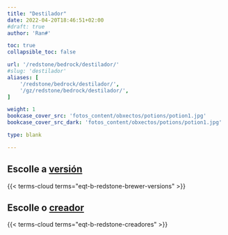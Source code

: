 ```yaml
---
title: "Destilador"
date: 2022-04-20T18:46:51+02:00
#draft: true
author: 'Ran#'

toc: true
collapsible_toc: false

url: '/redstone/bedrock/destilador/'
#slug: 'destilador'
aliases: [
    '/redstone/bedrock/destilador/',
    '/gz/redstone/bedrock/destilador/',
]

weight: 1
bookcase_cover_src: 'fotos_content/obxectos/potions/potion1.jpg'
bookcase_cover_src_dark: 'fotos_content/obxectos/potions/potion1.jpg'

type: blank

---
```


<!-- [info](./info) -->

## Escolle a [versión](/gz/eqt-b-redstone-brewer-versions/)

{{< terms-cloud terms="eqt-b-redstone-brewer-versions" >}}


## Escolle o [creador](/gz/eqt-b-redstone-creadores/)

{{< terms-cloud terms="eqt-b-redstone-creadores" >}}
